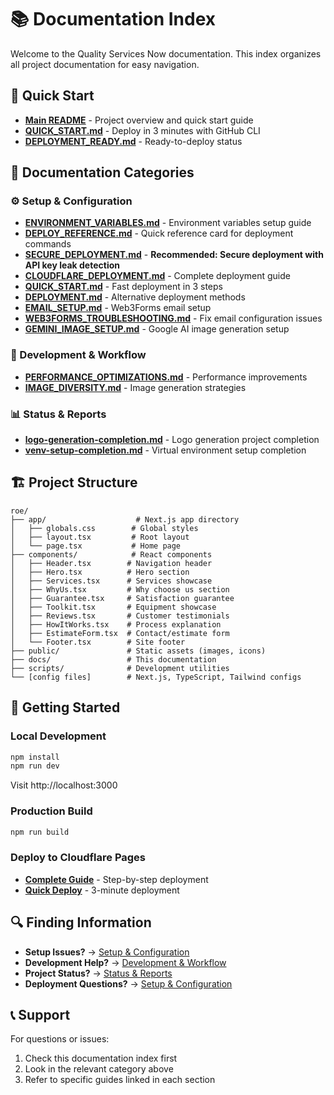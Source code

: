 # 📚 Documentation Index

Welcome to the Quality Services Now documentation. This index organizes all project documentation for easy navigation.

## 🚀 Quick Start

- **[Main README](../README.md)** - Project overview and quick start guide
- **[QUICK_START.md](setup/QUICK_START.md)** - Deploy in 3 minutes with GitHub CLI
- **[DEPLOYMENT_READY.md](setup/DEPLOYMENT_READY.md)** - Ready-to-deploy status

## 📁 Documentation Categories

### ⚙️ Setup & Configuration
- **[ENVIRONMENT_VARIABLES.md](setup/ENVIRONMENT_VARIABLES.md)** - Environment variables setup guide
- **[DEPLOY_REFERENCE.md](deployment/DEPLOY_REFERENCE.md)** - Quick reference card for deployment commands
- **[SECURE_DEPLOYMENT.md](deployment/SECURE_DEPLOYMENT.md)** - **Recommended: Secure deployment with API key leak detection**
- **[CLOUDFLARE_DEPLOYMENT.md](deployment/CLOUDFLARE_DEPLOYMENT.md)** - Complete deployment guide
- **[QUICK_START.md](setup/QUICK_START.md)** - Fast deployment in 3 steps
- **[DEPLOYMENT.md](setup/DEPLOYMENT.md)** - Alternative deployment methods
- **[EMAIL_SETUP.md](setup/EMAIL_SETUP.md)** - Web3Forms email setup
- **[WEB3FORMS_TROUBLESHOOTING.md](setup/WEB3FORMS_TROUBLESHOOTING.md)** - Fix email configuration issues
- **[GEMINI_IMAGE_SETUP.md](guides/GEMINI_IMAGE_SETUP.md)** - Google AI image generation setup

### 🔧 Development & Workflow
- **[PERFORMANCE_OPTIMIZATIONS.md](development/PERFORMANCE_OPTIMIZATIONS.md)** - Performance improvements
- **[IMAGE_DIVERSITY.md](guides/IMAGE_DIVERSITY.md)** - Image generation strategies

### 📊 Status & Reports
- **[logo-generation-completion.md](status/logo-generation-completion.md)** - Logo generation project completion
- **[venv-setup-completion.md](status/venv-setup-completion.md)** - Virtual environment setup completion

## 🏗️ Project Structure

```
roe/
├── app/                    # Next.js app directory
│   ├── globals.css        # Global styles
│   ├── layout.tsx         # Root layout
│   └── page.tsx           # Home page
├── components/            # React components
│   ├── Header.tsx        # Navigation header
│   ├── Hero.tsx          # Hero section
│   ├── Services.tsx      # Services showcase
│   ├── WhyUs.tsx         # Why choose us section
│   ├── Guarantee.tsx     # Satisfaction guarantee
│   ├── Toolkit.tsx       # Equipment showcase
│   ├── Reviews.tsx       # Customer testimonials
│   ├── HowItWorks.tsx    # Process explanation
│   ├── EstimateForm.tsx  # Contact/estimate form
│   └── Footer.tsx        # Site footer
├── public/               # Static assets (images, icons)
├── docs/                 # This documentation
├── scripts/              # Development utilities
└── [config files]        # Next.js, TypeScript, Tailwind configs
```

## 🚀 Getting Started

### Local Development
```bash
npm install
npm run dev
```
Visit http://localhost:3000

### Production Build
```bash
npm run build
```

### Deploy to Cloudflare Pages
- **[Complete Guide](deployment/CLOUDFLARE_DEPLOYMENT.md)** - Step-by-step deployment
- **[Quick Deploy](setup/QUICK_START.md)** - 3-minute deployment

## 🔍 Finding Information

- **Setup Issues?** → [Setup & Configuration](#️-setup--configuration)
- **Development Help?** → [Development & Workflow](#️-development--workflow)
- **Project Status?** → [Status & Reports](#️-status--reports)
- **Deployment Questions?** → [Setup & Configuration](#️-setup--configuration)

## 📞 Support

For questions or issues:
1. Check this documentation index first
2. Look in the relevant category above
3. Refer to specific guides linked in each section

